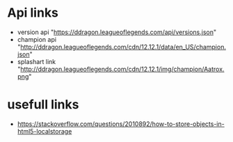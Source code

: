 # Api links
- version api "https://ddragon.leagueoflegends.com/api/versions.json"
- champion api "http://ddragon.leagueoflegends.com/cdn/12.12.1/data/en_US/champion.json"
- splashart link "http://ddragon.leagueoflegends.com/cdn/12.12.1/img/champion/Aatrox.png"

# usefull links
- https://stackoverflow.com/questions/2010892/how-to-store-objects-in-html5-localstorage 

